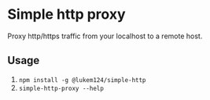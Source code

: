 # Simple http proxy
Proxy http/https traffic from your localhost to a remote host. 

## Usage
1. `npm install -g @lukem124/simple-http`
2. `simple-http-proxy --help`